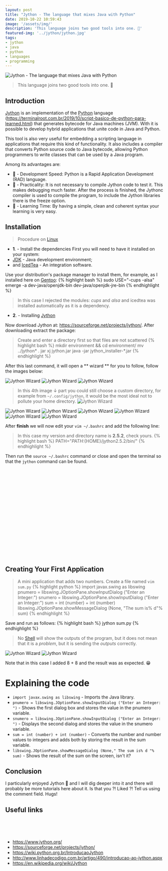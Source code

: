 ```yaml
---
layout: post
title: "Jython - The language that mixes Java with Python"
date: 2019-10-22 10:59:43
image: '/assets/img/'
description: 'This language joins two good tools into one. 🐍'
featured-img: '../jython/jython.jpg'
tags:
- jython
- java
- python
- languages
- programming
---
```


![Jython - The language that mixes Java with Python](/assets/img/jython/jython.jpg)

> This language joins two good tools into one. 🐍

## Introduction

[Jython](https://www.jython.org/) is an implementation of the [Python](https://terminalroot.com.br/2019/10/script-basico-de-python-para-aprendizado.html) language (https://terminalroot.com.br/2019/10/script-basico-de-python-para-learned.html) that generates bytecode for Java machines (JVM). With it is possible to develop hybrid applications that unite code in Java and Python.

This tool is also very useful for embedding a scripting language in applications that require this kind of functionality. It also includes a compiler that converts Python source code to Java bytecode, allowing Python programmers to write classes that can be used by a Java program.

Among its advantages are:

+ 🐍 - Development Speed: Python is a Rapid Application Development (RAD) language.
+ 🐍 - Practicality: It is not necessary to compile Jython code to test it. This makes debugging much faster. After the process is finished, the Jythonc compiler is used to compile the program, to include the Jython libraries there is the freeze option.
+ 🐍 - Learning Time: By having a simple, clean and coherent syntax your learning is very easy.

<!-- RETANGULO LARGO -->
<script async src="https://pagead2.googlesyndication.com/pagead/js/adsbygoogle.js"></script>
<!-- Informat -->
<ins class="adsbygoogle"
style="display:block"
data-ad-client="ca-pub-2838251107855362"
data-ad-slot="2327980059"
data-ad-format="auto"
data-full-width-responsive="true"></ins>
<script>
(adsbygoogle = window.adsbygoogle || []).push({});
</script>  

## Installation
> Procedure on [Linux](https://terminalroot.com.br/linux)

+ **1**. - Install the dependencies
First you will need to have it installed on your system:
+ [JDK](https://openjdk.java.net/) - Java development environment;
+ and [IcedTea](https://icedtea.classpath.org) - An integration software.

Use your distribution's package manager to install them, for example, as I installed here on [Gentoo](https://terminalroot.com.br/2017/05/how-install-o-gentoo.html):
{% highlight bash %}
sudo USE="-cups -alsa" emerge -a dev-java/openjdk-bin dev-java/openjdk-jre-bin
{% endhighlight %}
> In this case I rejected the modules: *cups* and *alsa* and icedtea was installed automatically as it is a dependency.

+ **2**. - Installing [Jython](https://www.jython.org/)

Now download Jython at: <https://sourceforge.net/projects/jython/>. After downloading extract the package:
> Create and enter a directory first so that files are not scattered
{% highlight bash %}
mkdir environment && cd environment/
mv ../jython* .
jar xj jython.jar
java -jar jython_installer-*.jar
{% endhighlight %}

After this last command, it will open a ** wizard ** for you to follow, follow the images below:

<!-- RETANGULO LARGO 2 -->
<script async src="//pagead2.googlesyndication.com/pagead/js/adsbygoogle.js"></script>
<ins class="adsbygoogle"
style="display:block; text-align:center;"
data-ad-layout="in-article"
data-ad-format="fluid"
data-ad-client="ca-pub-2838251107855362"
data-ad-slot="8549252987"></ins>
<script>
(adsbygoogle = window.adsbygoogle || []).push({});
</script>

![Jython Wizard](/assets/img/jython/jython01.png)
![Jython Wizard](/assets/img/jython/jython02.png)
![Jython Wizard](/assets/img/jython/jython03.png)

> In this 4th image ↓ part you could still choose a custom directory, for example from `~/.config/jython`, it would be the most ideal not to pollute your home directory.
![Jython Wizard](/assets/img/jython/jython04.png)

![Jython Wizard](/assets/img/jython/jython05.png)
![Jython Wizard](/assets/img/jython/jython06.png)
![Jython Wizard](/assets/img/jython/jython07.png)
![Jython Wizard](/assets/img/jython/jython08.png)
![Jython Wizard](/assets/img/jython/jython09.png)
![Jython Wizard](/assets/img/jython/jython10.png)


After **finish** we will now edit your `vim ~/.bashrc` and add the following line:
> In this case my version and directory name is **2.5.2**, check yours.
{% highlight bash %}
PATH="${PATH}:${HOME}/jython2.5.2/bin/"
{% endhighlight %}

Then run the `source ~/.bashrc` command or close and open the terminal so that the `jython` command can be found.

<!-- QUADRADO -->
<script async src="//pagead2.googlesyndication.com/pagead/js/adsbygoogle.js"></script>
<ins class="adsbygoogle"
style="display:inline-block;width:336px;height:280px"
data-ad-client="ca-pub-2838251107855362"
data-ad-slot="5351066970"></ins>
<script>
(adsbygoogle = window.adsbygoogle || []).push({});
</script>

## Creating Your First Application
> A mini application that adds two numbers.
Create a file named `vim sum.py`
{% highlight python %}
import javax.swing as libswing
pnumero = libswing.JOptionPane.showInputDialog ("Enter an Integer:")
snumero = libswing.JOptionPane.showInputDialog ("Enter an Integer:")
sum = int (number) + int (number)
libswing.JOptionPane.showMessageDialog (None, "The sum is% d"% sum)
{% endhighlight %}

Save and run as follows:
{% highlight bash %}
jython sum.py
{% endhighlight %}

> No [Shell](https://terminalroot.com.br/shell) will show the outputs of the program, but it does not mean that it is a *problem*, but it is sending the *outputs* correctly.

![Jython Wizard](/assets/img/jython/jython11.png)
![Jython Wizard](/assets/img/jython/jython12.png)

Note that in this case I added 8 + 8 and the result was as expected. 😁️

# Explaining the code
+ `import javax.swing as libswing` - Imports the Java library.
+ `pnumero = libswing.JOptionPane.showInputDialog ("Enter an Integer: ")` - Shows the first dialog box and stores the value in the pnumero variable.
+ `snumero = libswing.JOptionPane.showInputDialog ("Enter an Integer: ")` - Displays the second dialog and stores the value in the snumero variable.
+ `sum = int (number) + int (number)` - Converts the number and number values ​​to integers and adds both by storing the result in the sum variable.
+ `libswing.JOptionPane.showMessageDialog (None," The sum is% d "% sum)` - Shows the result of the sum on the screen, isn't it?

## Conclusion

I particularly enjoyed Jython 🙌️ and I will dig deeper into it and there will probably be more tutorials here about it. Is that you ?! Liked ?! Tell us using the comment field.
Hugs!

## Useful links

<!-- MINI ANÚNCIO -->
<script async src="//pagead2.googlesyndication.com/pagead/js/adsbygoogle.js"></script>
<!-- Games Root -->
<ins class="adsbygoogle"
style="display:inline-block;width:336px;height:50px"
data-ad-client="ca-pub-2838251107855362"
data-ad-slot="5351066970"></ins>
<script>
(adsbygoogle = window.adsbygoogle || []).push({});
</script>

+ <https://www.jython.org/>
+ <https://sourceforge.net/projects/jython/>
+ <https://wiki.python.org.br/IntroducaoJython>
+ <http://www.linhadecodigo.com.br/artigo/490/introducao-ao-jython.aspx>
+ <https://en.wikipedia.org/wiki/Jython>
    

